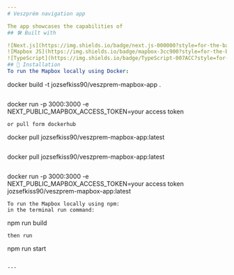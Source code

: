 ```yaml
---
# Veszprém navigation app

The app showcases the capabilities of 
## 🛠️ Built with

![Next.js](https://img.shields.io/badge/next.js-000000?style=for-the-badge&logo=nextdotjs&logoColor=white)
![Mapbox JS](https://img.shields.io/badge/mapbox-3cc900?style=for-the-badge&logo=mapbox&logoColor=white)
![TypeScript](https://img.shields.io/badge/TypeScript-007ACC?style=for-the-badge&logo=typescript&logoColor=white)
## 🚀 Installation
To run the Mapbox locally using Docker:
```
docker build -t jozsefkiss90/veszprem-mapbox-app .
```
```
docker run -p 3000:3000 -e NEXT_PUBLIC_MAPBOX_ACCESS_TOKEN=your access token
```
or pull form dockerhub
```
docker pull jozsefkiss90/veszprem-mapbox-app:latest
```
```
docker pull jozsefkiss90/veszprem-mapbox-app:latest
```
```
docker run -p 3000:3000 -e NEXT_PUBLIC_MAPBOX_ACCESS_TOKEN=your access token jozsefkiss90/veszprem-mapbox-app:latest
```
To run the Mapbox locally using npm:
in the terminal run command: 
```
npm run build
```
then run
```
npm run start
```

---
```


